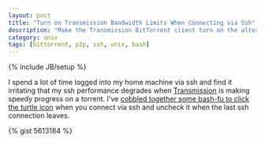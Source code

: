 ```yaml
---
layout: post
title: "Turn on Transmission Bandwidth Limits When Connecting via Ssh"
description: "Make the Transmission BitTorrent client turn on the alternate bandwidth limits (turtle mode) when you login over ssh and turn back on when you log out of the last ssh connection."
category: unix
tags: [bittorrent, p2p, ssh, unix, bash]
---
```

{% include JB/setup %}

I spend a lot of time logged into my home machine via ssh and find it irritating that my ssh performance degrades when [Transmission](http://www.transmissionbt.com/) is making speedy progress on a torrent. I've [cobbled together some bash-fu to click the turtle icon](https://gist.github.com/WIZARDISHUNGRY/5613184) when you connect via ssh and uncheck it when the last ssh connection leaves.

{% gist 5613184 %}
